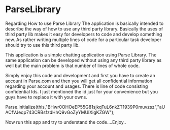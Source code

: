 # ParseLibrary
Regarding How to use Parse Library
The application is basically intended to describe the way of how to use any third party library. Basically the uses of third party lib makes it easy for developers to code and develop something new. As rather writing multiple lines of code for a particular task developer should try to use this third party lib. 

This application is a simple chatting application using Parse Library. The same application can be developed without using any third party library as well but the main problem is that number of lines of whole code. 

Simply enjoy this code and development and first you have to create an account in Parse.com and then you will get all confidential information regarding your account and usages. 
There is line of code consisting confidential Ids. I just mentioned the id just for your convenience but you guys have to replace it with your owns.

Parse.initialize(this,"BHwr0OHOeEP55G81sjkqTuL6nkZT1939P0muvzsz","aUACfVJeqp743CRBsfzdHhQ9vGoZyYMUlXigKZGW");
		

Now run this app and try to understand the code....Enjoy..
